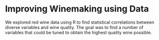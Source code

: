 # Improving Winemaking using Data

We explored red wine data using R to find statistical correlations between diverse variables and wine quality. The goal was to find a number of variables that could be tuned to obtain the highest quality wine possible. 

